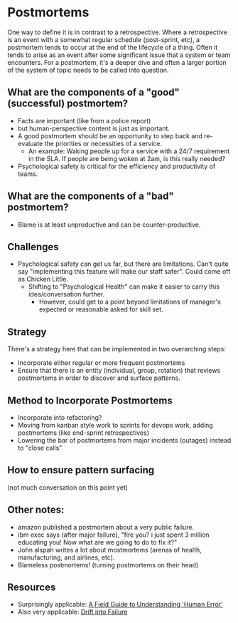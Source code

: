 # Postmortems
One way to define it is in contrast to a retrospective. Where a retrospective is an event with a somewhat regular schedule (post-sprint, etc), a postmortem tends to occur at the end of the lifecycle of a thing. Often it tends to arise as an event after some significant issue that a system or team encounters. For a postmortem, it's a deeper dive and often a larger portion of the system of topic needs to be called into question.

## What are the components of a "good" (successful) postmortem?
* Facts are important (like from a police report)
* but human-perspective content is just as important.
* A good postmortem should be an opportunity to step back and re-evaluate the priorities or necessities of a service.
	* An example: Waking people up for a service with a 24/7 requirement in the SLA. If people are being woken at 2am, is this really needed?
* Psychological safety is critical for the efficiency and productivity of teams.

## What are the components of a "bad" postmortem?
* Blame is at least unproductive and can be counter-productive.

## Challenges
* Psychological safety can get us far, but there are limitations. Can't quite say "implementing this feature will make our staff safer". Could come off as Chicken Little.
	* Shifting to "Psychological Health" can make it easier to carry this idea/conversation further.
		* However, could get to a point beyond limitations of manager's expected or reasonable asked for skill set.

## Strategy
There's a strategy here that can be implemented in two overarching steps:
* Incorporate either regular or more frequent postmortems
* Ensure that there is an entity (individual, group, rotation) that reviews postmortems in order to discover and surface patterns.

## Method to Incorporate Postmortems
* Incorporate into refactoring?
* Moving from kanban style work to sprints for devops work, adding postmortems (like end-sprint retrospectives)
* Lowering the bar of postmortems from major incidents (outages) instead to "close calls"

## How to ensure pattern surfacing
(not much conversation on this point yet)

## Other notes:
* amazon published a postmortem about a very public failure.
* ibm exec says (after major failure), "fire you? i just spent 3 million educating you! Now what are we going to do to fix it?"
* John alspah writes a lot about mostmortems (arenas of health, manufacturing, and airlines, etc).
* Blameless postmortems! (turning postmortems on their head)

## Resources
* Surprisingly applicable: [A Field Guide to Understanding 'Human Error'](https://www.amazon.com/Field-Guide-Understanding-Human-Error/dp/1472439058/ref=sr_1_1?ie=UTF8&qid=1504034085&sr=8-1&keywords=a+field+guide+to+human+error)
* Also very applicable: [Drift into Failure](https://www.amazon.com/Drift-into-Failure-Components-Understanding/dp/1409422216/ref=sr_1_1?s=books&ie=UTF8&qid=1504033671&sr=1-1&keywords=drift+into+failure)
